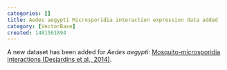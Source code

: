 ```yaml
---
categories: []
title: Aedes aegypti Microsporidia interaction expression data added
category: [VectorBase]
created: 1481561894
---
```

A new dataset has been added for <i>Aedes aegypti</i>: <a href="/expression-browser/experiment/PRJNA210750">Mosquito-microsporidia interactions (Desjardins et al., 2014)</a>.
